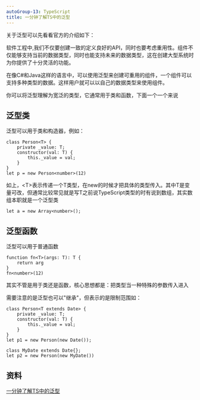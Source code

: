 ```yaml
---
autoGroup-13: TypeScript
title: 一分钟了解TS中的泛型
---
```


关于泛型可以先看看官方的介绍如下：

软件工程中,我们不仅要创建一致的定义良好的API，同时也要考虑重用性。组件不仅能够支持当前的数据类型，同时也能支持未来的数据类型，这在创建大型系统时为你提供了十分灵活的功能。

在像C#和Java这样的语言中，可以使用泛型来创建可重用的组件，一个组件可以支持多种类型的数据。这样用户就可以以自己的数据类型来使用组件。

你可以将泛型理解为宽泛的类型，它通常用于类和函数，下面一个一个来说

## 泛型类
泛型可以用于类和构造器，例如：
```
class Person<T> {
    private _value: T;
    constructor(val: T) {
        this._value = val;
    }
}
let p = new Person<number>(12)
```
如上，&lt;T&gt;表示传递一个T类型，在new的时候才把具体的类型传入。其中T是变量可改，但通常比较常见就是写T之前说TypeScript类型的时有说到数组，其实数组本职就是一个泛型类
```
let a = new Array<number>();
```

## 泛型函数
泛型可以用于普通函数
```
function fn<T>(args: T): T {
    return arg
}
fn<number>(12)
```
其实不管是用于类还是函数，核心思想都是：把类型当一种特殊的参数传入进入

需要注意的是泛型也可以"继承"，但表示的是限制范围如：
```
class Person<T extends Date> {
    private _value: T;
    constructor(val: T) {
        this._value = val;
    }
}
let p1 = new Person(new Date());

class MyDate extends Date{};
let p2 = new Person(new MyDate())
```


## 资料
[一分钟了解TS中的泛型](https://juejin.cn/post/7027798242049916936?utm_source=gold_browser_extension)
